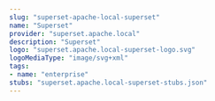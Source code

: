 ```yaml
---
slug: "superset-apache-local-superset"
name: "Superset"
provider: "superset.apache.local"
description: "Superset"
logo: "superset.apache.local-superset-logo.svg"
logoMediaType: "image/svg+xml"
tags:
- name: "enterprise"
stubs: "superset.apache.local-superset-stubs.json"
---
```

